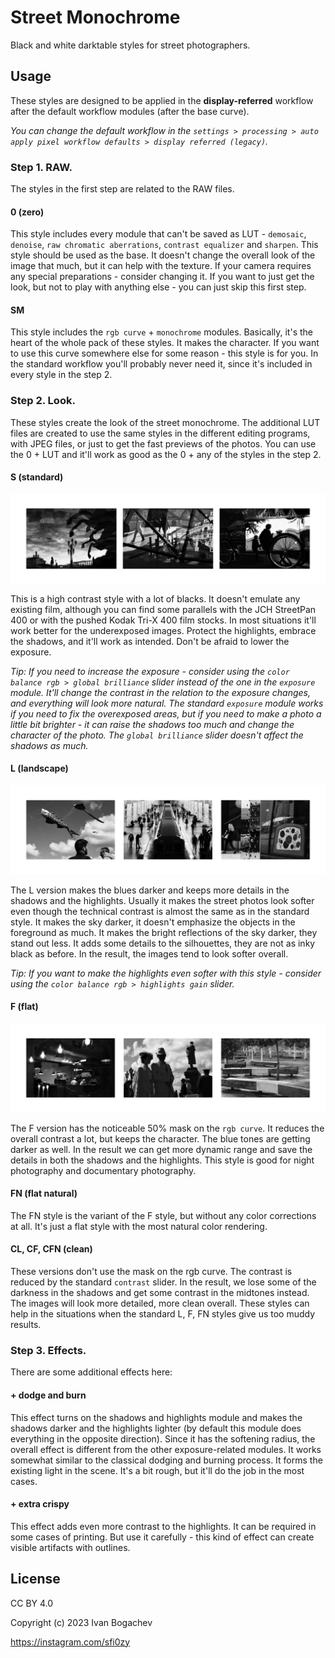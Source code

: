 # Street Monochrome

Black and white darktable styles for street photographers.

## Usage

These styles are designed to be applied in the **display-referred** workflow after the default workflow modules (after the base curve).

*You can change the default workflow in the `settings > processing > auto apply pixel workflow defaults > display referred (legacy)`.*

### Step 1. RAW.

The styles in the first step are related to the RAW files.

#### 0 (zero)

This style includes every module that can't be saved as LUT - `demosaic`, `denoise`, `raw chromatic aberrations`, `contrast equalizer` and `sharpen`. This style should be used as the base. It doesn't change the overall look of the image that much, but it can help with the texture. If your camera requires any special preparations - consider changing it. If you want to just get the look, but not to play with anything else - you can just skip this first step.

#### SM

This style includes the `rgb curve` + `monochrome` modules. Basically, it's the heart of the whole pack of these styles. It makes the character. If you want to use this curve somewhere else for some reason - this style is for you. In the standard workflow you'll probably never need it, since it's included in every style in the step 2.

### Step 2. Look.

These styles create the look of the street monochrome. The additional LUT files are created to use the same styles in the different editing programs, with JPEG files, or just to get the fast previews of the photos. You can use the 0 + LUT and it'll work as good as the 0 + any of the styles in the step 2.

#### S (standard)

![examples](examples-s.jpg)

This is a high contrast style with a lot of blacks. It doesn't emulate any existing film, although you can find some parallels with the JCH StreetPan 400 or with the pushed Kodak Tri-X 400 film stocks. In most situations it'll work better for the underexposed images. Protect the highlights, embrace the shadows, and it'll work as intended. Don't be afraid to lower the exposure.

*Tip: If you need to increase the exposure - consider using the `color balance rgb > global brilliance` slider instead of the one in the `exposure` module. It'll change the contrast in the relation to the exposure changes, and everything will look more natural. The standard `exposure` module works if you need to fix the overexposed areas, but if you need to make a photo a little bit brighter - it can raise the shadows too much and change the character of the photo. The `global brilliance` slider doesn't affect the shadows as much.*

#### L (landscape)

![examples](examples-l.jpg)

The L version makes the blues darker and keeps more details in the shadows and the highlights. Usually it makes the street photos look softer even though the technical contrast is almost the same as in the standard style. It makes the sky darker, it doesn't emphasize the objects in the foreground as much. It makes the bright reflections of the sky darker, they stand out less. It adds some details to the silhouettes, they are not as inky black as before. In the result, the images tend to look softer overall.

*Tip: If you want to make the highlights even softer with this style - consider using the `color balance rgb > highlights gain` slider.*

#### F (flat)

![examples](examples-f.jpg)

The F version has the noticeable 50% mask on the `rgb curve`. It reduces the overall contrast a lot, but keeps the character. The blue tones are getting darker as well. In the result we can get more dynamic range and save the details in both the shadows and the highlights. This style is good for night photography and documentary photography.

#### FN (flat natural)

The FN style is the variant of the F style, but without any color corrections at all. It's just a flat style with the most natural color rendering.

#### CL, CF, CFN (clean)

These versions don't use the mask on the rgb curve. The contrast is reduced by the standard `contrast` slider. In the result, we lose some of the darkness in the shadows and get some contrast in the midtones instead. The images will look more detailed, more clean overall. These styles can help in the situations when the standard L, F, FN styles give us too muddy results.

### Step 3. Effects.

There are some additional effects here:

#### + dodge and burn

This effect turns on the shadows and highlights module and makes the shadows darker and the highlights lighter (by default this module does everything in the opposite direction). Since it has the softening radius, the overall effect is different from the other exposure-related modules. It works somewhat similar to the classical dodging and burning process. It forms the existing light in the scene. It's a bit rough, but it'll do the job in the most cases.

#### + extra crispy

This effect adds even more contrast to the highlights. It can be required in some cases of printing. But use it carefully - this kind of effect can create visible artifacts with outlines.

## License

CC BY 4.0

Copyright (c) 2023 Ivan Bogachev

https://instagram.com/sfi0zy
